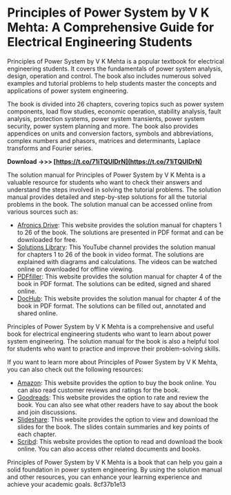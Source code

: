 
 
# Principles of Power System by V K Mehta: A Comprehensive Guide for Electrical Engineering Students
 
Principles of Power System by V K Mehta is a popular textbook for electrical engineering students. It covers the fundamentals of power system analysis, design, operation and control. The book also includes numerous solved examples and tutorial problems to help students master the concepts and applications of power system engineering.
 
The book is divided into 26 chapters, covering topics such as power system components, load flow studies, economic operation, stability analysis, fault analysis, protection systems, power system transients, power system security, power system planning and more. The book also provides appendices on units and conversion factors, symbols and abbreviations, complex numbers and phasors, matrices and determinants, Laplace transforms and Fourier series.
 
**Download ->>> [https://t.co/71iTQUlDrN](https://t.co/71iTQUlDrN)**


 
The solution manual for Principles of Power System by V K Mehta is a valuable resource for students who want to check their answers and understand the steps involved in solving the tutorial problems. The solution manual provides detailed and step-by-step solutions for all the tutorial problems in the book. The solution manual can be accessed online from various sources such as:
 
- [Afronics Drive](https://afronicsdrive.blogspot.com/2022/07/solution-manual-Principles-power-systems-vk-mehta.html): This website provides the solution manual for chapters 1 to 26 of the book. The solutions are presented in PDF format and can be downloaded for free.
- [Solutions Library](https://www.youtube.com/watch?v=lryPQjcv8hA): This YouTube channel provides the solution manual for chapters 1 to 26 of the book in video format. The solutions are explained with diagrams and calculations. The videos can be watched online or downloaded for offline viewing.
- [PDFfiller](https://www.pdffiller.com/438821664--principles-of-power-system-by-vk-mehta-pdf-solution-manual-): This website provides the solution manual for chapter 4 of the book in PDF format. The solutions can be edited, signed and shared online.
- [DocHub](https://www.dochub.com/fillable-form/49322-principle-of-power-system-by-vk-mehta-solution): This website provides the solution manual for chapter 4 of the book in PDF format. The solutions can be filled out, annotated and shared online.

Principles of Power System by V K Mehta is a comprehensive and useful book for electrical engineering students who want to learn about power system engineering. The solution manual for the book is also a helpful tool for students who want to practice and improve their problem-solving skills.

If you want to learn more about Principles of Power System by V K Mehta, you can also check out the following resources:

- [Amazon](https://www.amazon.in/Principles-Power-System-V-K-Mehta/dp/8121924960): This website provides the option to buy the book online. You can also read customer reviews and ratings for the book.
- [Goodreads](https://www.goodreads.com/book/show/1577140.Principles_of_Power_Systems): This website provides the option to rate and review the book. You can also see what other readers have to say about the book and join discussions.
- [Slideshare](https://www.slideshare.net/AnkitKumarSahu1/principles-of-power-system-by-vk-mehta): This website provides the option to view and download the slides for the book. The slides contain summaries and key points of each chapter.
- [Scribd](https://www.scribd.com/document/368930433/Principles-of-Power-System-by-V-K-Mehta-Rohit-Mehta): This website provides the option to read and download the book online. You can also access other related documents and books.

Principles of Power System by V K Mehta is a book that can help you gain a solid foundation in power system engineering. By using the solution manual and other resources, you can enhance your learning experience and achieve your academic goals.
 8cf37b1e13
 
